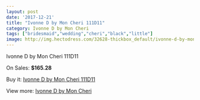 ```yaml
---
layout: post
date: '2017-12-21'
title: "Ivonne D by Mon Cheri 111D11"
category: Ivonne D by Mon Cheri
tags: ["bridesmaid","wedding","cheri","black","little"]
image: http://img.hectodress.com/32628-thickbox_default/ivonne-d-by-mon-cheri-111d11.jpg
---
```

Ivonne D by Mon Cheri 111D11

On Sales: **$165.28**
<a href="https://www.hectodress.com/ivonne-d-by-mon-cheri/14917-ivonne-d-by-mon-cheri-111d11.html"><amp-img layout="responsive" width="600" height="600" src="//img.hectodress.com/32628-thickbox_default/ivonne-d-by-mon-cheri-111d11.jpg" alt="Ivonne D by Mon Cheri 111D11 0" /></a>
<a href="https://www.hectodress.com/ivonne-d-by-mon-cheri/14917-ivonne-d-by-mon-cheri-111d11.html"><amp-img layout="responsive" width="600" height="600" src="//img.hectodress.com/32629-thickbox_default/ivonne-d-by-mon-cheri-111d11.jpg" alt="Ivonne D by Mon Cheri 111D11 1" /></a>

Buy it: [Ivonne D by Mon Cheri 111D11](https://www.hectodress.com/ivonne-d-by-mon-cheri/14917-ivonne-d-by-mon-cheri-111d11.html "Ivonne D by Mon Cheri 111D11")

View more: [Ivonne D by Mon Cheri](https://www.hectodress.com/268-ivonne-d-by-mon-cheri "Ivonne D by Mon Cheri")